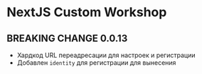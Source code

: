 # NextJS Custom Workshop

## BREAKING CHANGE 0.0.13

- Хардкод URL переадресации для настроек и регистрации
- Добавлен `identity` для регистрации для вынесения
